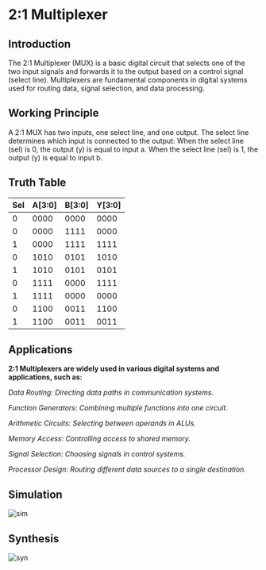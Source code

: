 # 2:1 Multiplexer
## Introduction
The 2:1 Multiplexer (MUX) is a basic digital circuit that selects one of the two input signals and forwards it to the output based on a control signal (select line).
Multiplexers are fundamental components in digital systems used for routing data, signal selection, and data processing.

## Working Principle
A 2:1 MUX has two inputs, one select line, and one output. The select line determines which input is connected to the output:
When the select line (sel) is 0, the output (y) is equal to input a.
When the select line (sel) is 1, the output (y) is equal to input b.

## Truth Table
|Sel|A[3:0]|B[3:0]|Y[3:0]|
|---|------|------|------|
| 0 | 0000 | 0000 | 0000 |
| 0 | 0000 | 1111 | 0000 |
| 1 | 0000 | 1111 | 1111 |
| 0 | 1010 | 0101 | 1010 |
| 1 | 1010 | 0101 | 0101 |
| 0 | 1111 | 0000 | 1111 |
| 1 | 1111 | 0000 | 0000 |
| 0 | 1100 | 0011 | 1100 |
| 1 | 1100 | 0011 | 0011 |

## Applications
**2:1 Multiplexers are widely used in various digital systems and applications, such as:**

*Data Routing: Directing data paths in communication systems.*

*Function Generators: Combining multiple functions into one circuit.*

*Arithmetic Circuits: Selecting between operands in ALUs.*

*Memory Access: Controlling access to shared memory.*

*Signal Selection: Choosing signals in control systems.*

*Processor Design: Routing different data sources to a single destination.*

## Simulation
![sim](https://github.com/user-attachments/assets/f993881d-83c2-4861-b5bf-cc50747af642)

## Synthesis
![syn](https://github.com/user-attachments/assets/fbf96b3a-a311-4b8a-8d38-de03756ec126)
